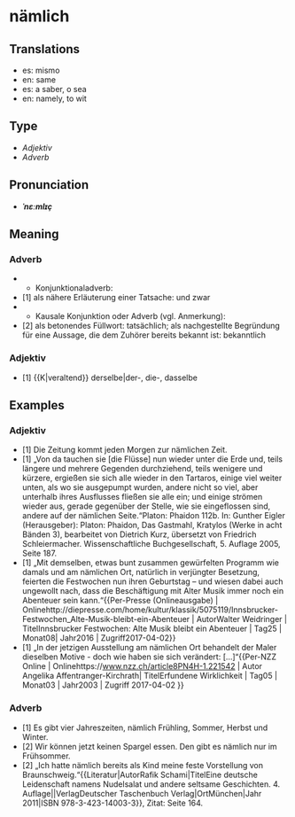 # nämlich
## Translations
- es: mismo
- en: same
- es: a saber, o sea
- en: namely, to wit
## Type
- _Adjektiv_
- _Adverb_
## Pronunciation
- **_ˈnɛːmlɪç_**
## Meaning
### Adverb
- * Konjunktionaladverb:
- [1] als nähere Erläuterung einer Tatsache: und zwar
- * Kausale Konjunktion oder Adverb (vgl. Anmerkung):
- [2] als betonendes Füllwort: tatsächlich; als nachgestellte Begründung für eine Aussage, die dem Zuhörer bereits bekannt ist: bekanntlich
### Adjektiv
- [1] {{K|veraltend}} derselbe|der-, die-, dasselbe
## Examples
### Adjektiv
- [1] Die Zeitung kommt jeden Morgen zur nämlichen Zeit.
- [1] „Von da tauchen sie [die Flüsse] nun wieder unter die Erde und, teils längere und mehrere Gegenden durchziehend, teils wenigere und kürzere, ergießen sie sich alle wieder in den Tartaros, einige viel weiter unten, als wo sie ausgepumpt wurden, andere nicht so viel, aber unterhalb ihres Ausflusses fließen sie alle ein; und einige strömen wieder aus, gerade gegenüber der Stelle, wie sie eingeflossen sind, andere auf der nämlichen Seite.“<ref>Platon: Phaidon 112b. In: Gunther Eigler (Herausgeber): Platon: Phaidon, Das Gastmahl, Kratylos (Werke in acht Bänden 3), bearbeitet von Dietrich Kurz, übersetzt von Friedrich Schleiermacher. Wissenschaftliche Buchgesellschaft, 5. Auflage 2005, Seite 187.</ref>
- [1] „Mit demselben, etwas bunt zusammen gewürfelten Programm wie damals und am nämlichen Ort, natürlich in verjüngter Besetzung, feierten die Festwochen nun ihren Geburtstag – und wiesen dabei auch ungewollt nach, dass die Beschäftigung mit Alter Musik immer noch ein Abenteuer sein kann.“<ref>{{Per-Presse (Onlineausgabe) | Onlinehttp://diepresse.com/home/kultur/klassik/5075119/Innsbrucker-Festwochen_Alte-Musik-bleibt-ein-Abenteuer | AutorWalter Weidringer  | TitelInnsbrucker Festwochen: Alte Musik bleibt ein Abenteuer | Tag25 | Monat08| Jahr2016 | Zugriff2017-04-02}}</ref>
- [1] „In der jetzigen Ausstellung am nämlichen Ort behandelt der Maler dieselben Motive - doch wie haben sie sich verändert: […]“<ref>{{Per-NZZ Online | Onlinehttps://www.nzz.ch/article8PN4H-1.221542 | Autor Angelika Affentranger-Kirchrath| TitelErfundene Wirklichkeit | Tag05 | Monat03 | Jahr2003 | Zugriff 2017-04-02 }}</ref>
### Adverb
- [1] Es gibt vier Jahreszeiten, nämlich Frühling, Sommer, Herbst und Winter.
- [2] Wir können jetzt keinen Spargel essen. Den gibt es nämlich nur im Frühsommer.
- [2] „Ich hatte nämlich bereits als Kind meine feste Vorstellung von Braunschweig.“<ref>{{Literatur|AutorRafik Schami|TitelEine deutsche Leidenschaft namens Nudelsalat und andere seltsame Geschichten. 4. Auflage||VerlagDeutscher Taschenbuch Verlag|OrtMünchen|Jahr 2011|ISBN 978-3-423-14003-3}}, Zitat: Seite 164.</ref>
